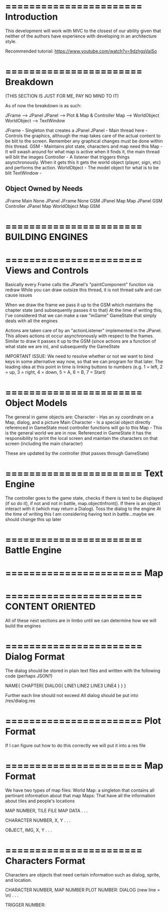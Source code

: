 
=======================
Introduction
=======================

This development will work with MVC to the closest of our ability given that neither of the authors have 
experience with developing in an architecture style.

Recommended tutorial: https://www.youtube.com/watch?v=9dzhgsVaiSo


=======================
Breakdown
=======================
(THIS SECTION IS JUST FOR ME, PAY NO MIND TO IT)

As of now the breakdown is as such:

 JFrame --> JPanel
 JPanel --> Plot & Map & Controller
 Map --> WorldObject
 WorldObject --> TextWindow

 JFrame - Singleton that creates a JPanel
 JPanel - Main thread here - Controls the graphics, although the map takes care of 
 	the actual content to be blit to the screen. Remember any graphical changes must
 	be done within this thread.
 GSM - Maintains plot state, characters and map need this
 Map - It will swash around for what map is active
 	when it finds it, the main thread will blit the images
 Controller - A listener that triggers things asynchronously. When it gets this it
 	gets the world object (player, sign, etc) and performs the action. 
 WorldObject - The model object for what is to be blit
 TextWindow - 
 
 Object			Owned by	Needs
 ---------------------------------
 JFrame			Main		None
 JPanel			JFrame		None
 GSM			JPanel		Map
 Map			JPanel		GSM	
 Controller		JPanel		Map
 WorldObject	Map			GSM


=======================
BUILDING ENGINES
=======================

=======================
Views and Controls
=======================
Basically every Frame calls the JPanel's "paintComponent" function via redraw
While you can draw outsize this thread, it is not thread safe and can cause issues

When we draw the frame we pass it up to the GSM which maintains the chapter state (and subsequently passes it to that)
		At the time of writing this, I've considered that we can make a raw "inGame" GameState that simply deals with all the engines

Actions are taken care of by an "actionListener" implemented in the JPanel. This allows actions ot occur asynchronously with respect to the frames. Similar to draw it passes it up to the GSM (since actions are a function of what state we are in), and subsequently the GameState


IMPORTANT ISSUE: We need to resolve whether or not we want to bind keys in some alternative way now, so that we can program for that later. The leading idea at this point in time is linking buttons to numbers (e.g. 1 = left, 2 = up, 3 = right, 4 = down, 5 = A, 6 = B, 7 = Start)

=======================
Object Models
=======================
The general in game objects are:
	Character - Has an xy coordinate on a Map, dialog, and a picture
		Main Character - Is a special object directly referenced in GameState most controller functions will go to this
	Map - This is the general world we are in now. Referenced in GameState it has the responsibility to print the local screen and maintain the characters on that screen (including the main character)

These are updated by the controller (that passes through GameState)


=======================
Text Engine
=======================
The controller goes to the game state, checks if there is text to be displayed (if so do it), if not and not in battle, map.objectInfront(). If there is an object interact with it (which may return a Dialog). Toss the dialog to the engine 
	At the time of writing this I am considering having text in battle...maybe we should change this up later

=======================
Battle Engine
=======================


=======================
Map
=======================





=======================
CONTENT ORIENTED
=======================
All of these next sections are in limbo until we can determine how we will build the engines

=======================
Dialog Format
=======================
The dialog should be stored in plain text files and written with the following code (perhaps JSON?)

NAME{
	CHAPTER{
		DIALOG{
			LINE1
			LINE2
			LINE3
			LINE4
		}
	}
}

Further each line should not exceed <CHARACTER LIMIT TO BE DETERMINED LATER>
All dialog should be put into /res/dialog.res


=======================
Plot Format
=======================
If I can figure out how to do this correctly we will put it into a res file


=======================
Map Format
=======================
We have two types of map files:
World Map: a singleton that contains all pertinant information about that map
Maps: That have all the information about tiles and people's locations

MAP NUMBER, TILE FILE
MAP DATA
.
.
.

CHARACTER NUMBER, X, Y
.
.
.

OBJECT, IMG, X, Y
.
.
.

=======================
Characters Format
=======================
Characters are objects that need certain information such as dialog, sprite, and location. 

CHARACTER NUMBER, MAP NUMBER
PLOT NUMBER: DIALOG (new line = \n)
.
.
.

<TRIGGER>
TRIGGER NUMBER: 